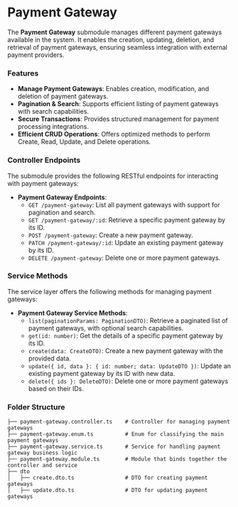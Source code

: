# Payment Gateway

The **Payment Gateway** submodule manages different payment gateways available in the system. It enables the creation, updating, deletion, and retrieval of payment gateways, ensuring seamless integration with external payment providers.

### Features

- **Manage Payment Gateways**: Enables creation, modification, and deletion of payment gateways.
- **Pagination & Search**: Supports efficient listing of payment gateways with search capabilities.
- **Secure Transactions**: Provides structured management for payment processing integrations.
- **Efficient CRUD Operations**: Offers optimized methods to perform Create, Read, Update, and Delete operations.

### Controller Endpoints

The submodule provides the following RESTful endpoints for interacting with payment gateways:

- **Payment Gateway Endpoints**:
  - `GET /payment-gateway`: List all payment gateways with support for pagination and search.
  - `GET /payment-gateway/:id`: Retrieve a specific payment gateway by its ID.
  - `POST /payment-gateway`: Create a new payment gateway.
  - `PATCH /payment-gateway/:id`: Update an existing payment gateway by its ID.
  - `DELETE /payment-gateway`: Delete one or more payment gateways.

### Service Methods

The service layer offers the following methods for managing payment gateways:

- **Payment Gateway Service Methods**:
  - `list(paginationParams: PaginationDTO)`: Retrieve a paginated list of payment gateways, with optional search capabilities.
  - `get(id: number)`: Get the details of a specific payment gateway by its ID.
  - `create(data: CreateDTO)`: Create a new payment gateway with the provided data.
  - `update({ id, data }: { id: number; data: UpdateDTO })`: Update an existing payment gateway by its ID with new data.
  - `delete({ ids }: DeleteDTO)`: Delete one or more payment gateways based on their IDs.

### Folder Structure

```plaintext
├── payment-gateway.controller.ts    # Controller for managing payment gateways
├── payment-gateway.enum.ts          # Enum for classifying the main payment gateways
├── payment-gateway.service.ts       # Service for handling payment gateway business logic
├── payment-gateway.module.ts        # Module that binds together the controller and service
├── dto
│   ├── create.dto.ts                # DTO for creating payment gateways
│   ├── update.dto.ts                # DTO for updating payment gateways
```
